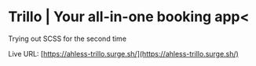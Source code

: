 # Trillo | Your all-in-one booking app<

Trying out SCSS for the second time

Live URL: [https://ahless-trillo.surge.sh/](https://ahless-trillo.surge.sh/)
